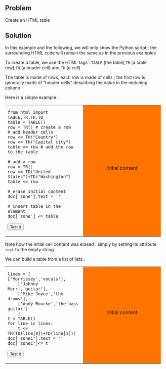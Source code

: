 Problem
-------

Create an HTML table


Solution
--------

In this example and the following, we will only show the Python script ; the surrounding HTML code will remain the same as in the previous examples

To create a table, we use the HTML tags : `TABLE` (the table),`TR` (a table row),`TH` (a header cell) and `TD` (a cell)

The table is made of rows, each row is made of cells ; the first row is generally made of "header cells" describing the value in the matching column

Here is a simple example :

<table width="100%">
<tr>
<td style="width:50%;">

    from html import TABLE,TR,TH,TD
    table = TABLE()
    row = TR() # create a row
    # add header cells
    row <= TH("Country")
    row <= TH("Capital city")
    table <= row # add the row to the table
    
    # add a row
    row = TR()
    row <= TD("United States")+TD("Washington")
    table <= row
    
    # erase initial content
    doc['zone'].text = ''
    
    # insert table in the element
    doc['zone'] <= table

<button onclick="fill_zone()">Test it</button>
</td>
<td id="zone" style="background-color:#FF7400;text-align:center;">Initial content<p>
</td>
</tr>
</table>

<script type="text/python3">
def fill_zone():
    src = doc.get(selector="pre.marked")[0].text
    exec(src)
</script>

Note how the initial cell content was erased : simply by setting its attribute `text` to the empty string

We can build a table from a list of lists :

<table width="100%">
<tr>
<td style="width:50%;">

    lines = [ ['Morrissey','vocals'],
        ['Johnny Marr','guitar'],
        ['Mike Joyce','the drums'],
        ['Andy Rourke','the bass guitar']
        ]
    t = TABLE()
    for line in lines:
        t <= TR(TD(line[0])+TD(line[1]))
    doc['zone1'].text = ''
    doc['zone1']<= t

<button onclick="build_table()">Test it</button>
</td>
<td id="zone1" style="background-color:#FF7400;text-align:center;">Initial content<p>
</td>
</tr>
</table>

<script type="text/python3">
def build_table():
    src = doc.get(selector="pre.marked")[1].text
    exec(src)
</script>

